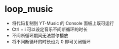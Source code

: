 # loop_music
- 将代码复制到 YT-Music 的 Console 面板上既可运行
- Ctrl + i 可以设定音乐不间断循环的时长
- 不间断循环期间无法暂停播放
- 将不间断循环的时长设为 0 即可关闭循环
